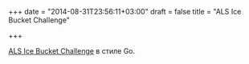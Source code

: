 +++
date = "2014-08-31T23:56:11+03:00"
draft = false
title = "ALS Ice Bucket Challenge"

+++

<p><a href="http://www.goinggo.net/2014/08/als-ice-bucket-challenge-go-style.html">ALS Ice Bucket Challenge</a> в стиле Go.</p>

